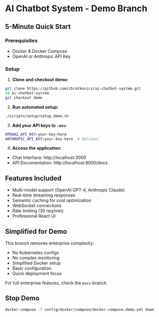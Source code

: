 # AI Chatbot System - Demo Branch

## 5-Minute Quick Start

### Prerequisites
- Docker & Docker Compose
- OpenAI or Anthropic API Key

### Setup

1. **Clone and checkout demo:**
```bash
git clone https://github.com/cbratkovics/ai-chatbot-system.git
cd ai-chatbot-system
git checkout demo
```

2. **Run automated setup:**
```bash
./scripts/setup/setup_demo.sh
```

3. **Add your API keys to `.env`:**
```bash
OPENAI_API_KEY=your-key-here
ANTHROPIC_API_KEY=your-key-here  # Optional
```

4. **Access the application:**
- Chat Interface: http://localhost:3000
- API Documentation: http://localhost:8000/docs

## Features Included

- Multi-model support (OpenAI GPT-4, Anthropic Claude)  
- Real-time streaming responses  
- Semantic caching for cost optimization  
- WebSocket connections  
- Rate limiting (30 req/min)  
- Professional React UI  

## Simplified for Demo

This branch removes enterprise complexity:
- No Kubernetes configs
- No complex monitoring
- Simplified Docker setup
- Basic configuration
- Quick deployment focus

For full enterprise features, check the `main` branch.

## Stop Demo

```bash
docker-compose -f config/docker/compose/docker-compose.demo.yml down
```